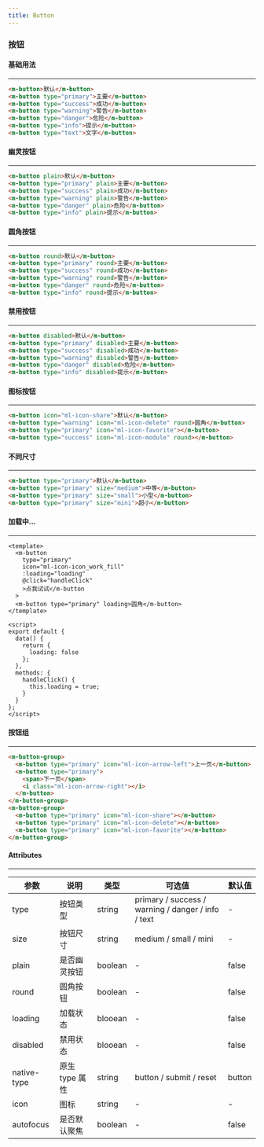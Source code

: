 ```yaml
---
title: Button
---
```

### 按钮

#### 基础用法 <Badge text="type" type="warning"/>

---

<template>
<m-button>默认</m-button>
<m-button type="primary">主要</m-button>
<m-button type="success">成功</m-button>
<m-button type="warning">警告</m-button>
<m-button type="danger">危险</m-button>
<m-button type="info">提示</m-button>
<m-button type="text">文字</m-button>
</template>

```html
<m-button>默认</m-button>
<m-button type="primary">主要</m-button>
<m-button type="success">成功</m-button>
<m-button type="warning">警告</m-button>
<m-button type="danger">危险</m-button>
<m-button type="info">提示</m-button>
<m-button type="text">文字</m-button>
```

#### 幽灵按钮 <Badge text="plain" type="warning"/>

---

<template>
<m-button plain>默认</m-button>
<m-button type="primary" plain>主要</m-button>
<m-button type="success" plain>成功</m-button>
<m-button type="warning" plain>警告</m-button>
<m-button type="danger" plain>危险</m-button>
<m-button type="info" plain>提示</m-button>
</template>

```html
<m-button plain>默认</m-button>
<m-button type="primary" plain>主要</m-button>
<m-button type="success" plain>成功</m-button>
<m-button type="warning" plain>警告</m-button>
<m-button type="danger" plain>危险</m-button>
<m-button type="info" plain>提示</m-button>
```

#### 圆角按钮 <Badge text="round" type="warning"/>

---

<template>
<m-button round>默认</m-button>
<m-button type="primary" round>主要</m-button>
<m-button type="success" round>成功</m-button>
<m-button type="warning" round>警告</m-button>
<m-button type="danger" round>危险</m-button>
<m-button type="info" round>提示</m-button>
</template>

```html
<m-button round>默认</m-button>
<m-button type="primary" round>主要</m-button>
<m-button type="success" round>成功</m-button>
<m-button type="warning" round>警告</m-button>
<m-button type="danger" round>危险</m-button>
<m-button type="info" round>提示</m-button>
```

#### 禁用按钮 <Badge text="disabled" type="warning"/>

---

<template>
<m-button disabled>默认</m-button>
<m-button type="primary" disabled>主要</m-button>
<m-button type="success" disabled>成功</m-button>
<m-button type="warning" disabled>警告</m-button>
<m-button type="danger" disabled>危险</m-button>
<m-button type="info" disabled>提示</m-button>
</template>

```html
<m-button disabled>默认</m-button>
<m-button type="primary" disabled>主要</m-button>
<m-button type="success" disabled>成功</m-button>
<m-button type="warning" disabled>警告</m-button>
<m-button type="danger" disabled>危险</m-button>
<m-button type="info" disabled>提示</m-button>
```

#### 图标按钮 <Badge text="icon" type="warning"/>

---

<template>
<m-button icon="ml-icon-share">默认</m-button>
<m-button type="warning" icon="ml-icon-delete" round>圆角</m-button>
<m-button type="primary" icon="ml-icon-favorite"></m-button>
<m-button type="success" icon="ml-icon-module" round></m-button>
</template>

```html
<m-button icon="ml-icon-share">默认</m-button>
<m-button type="warning" icon="ml-icon-delete" round>圆角</m-button>
<m-button type="primary" icon="ml-icon-favorite"></m-button>
<m-button type="success" icon="ml-icon-module" round></m-button>
```

#### 不同尺寸

---

<template>
<m-button type="primary">默认</m-button>
<m-button type="primary" size="medium">中等</m-button>
<m-button type="primary" size="small">小型</m-button>
<m-button type="primary" size="mini">超小</m-button>
</template>

```html
<m-button type="primary">默认</m-button>
<m-button type="primary" size="medium">中等</m-button>
<m-button type="primary" size="small">小型</m-button>
<m-button type="primary" size="mini">超小</m-button>
```

#### 加载中...

---

<script>
export default {
  data() {
    return {
      loading: false
    }
  },
  methods: {
    handleClick() {
      this.loading = true;
    }
  }
}
</script>

<template>
<m-button type="primary" icon="ml-icon-icon_work_fill" :loading="loading" @click="handleClick">点我试试</m-button>
<m-button type="primary" loading>加载状态</m-button>
</template>

```vue
<template>
  <m-button
    type="primary"
    icon="ml-icon-icon_work_fill"
    :loading="loading"
    @click="handleClick"
    >点我试试</m-button
  >
  <m-button type="primary" loading>圆角</m-button>
</template>

<script>
export default {
  data() {
    return {
      loading: false
    };
  },
  methods: {
    handleClick() {
      this.loading = true;
    }
  }
};
</script>
```

#### 按钮组

---

<template>
<m-button-group>
  <m-button type="primary" icon="ml-icon-arrow-left">上一页</m-button>
  <m-button type="primary">
  <span>下一页</span>
  <i class="ml-icon-arrow-right"></i>
  </m-button>
</m-button-group>
<m-button-group>
<m-button type="primary" icon="ml-icon-share"></m-button>
<m-button type="primary" icon="ml-icon-delete"></m-button>
<m-button type="primary" icon="ml-icon-favorite"></m-button>
</m-button-group>
</template>

```html
<m-button-group>
  <m-button type="primary" icon="ml-icon-arrow-left">上一页</m-button>
  <m-button type="primary">
    <span>下一页</span>
    <i class="ml-icon-arrow-right"></i>
  </m-button>
</m-button-group>
<m-button-group>
  <m-button type="primary" icon="ml-icon-share"></m-button>
  <m-button type="primary" icon="ml-icon-delete"></m-button>
  <m-button type="primary" icon="ml-icon-favorite"></m-button>
</m-button-group>
```

#### Attributes <Badge text="属性" type="warning"/>

---

| 参数        | 说明           | 类型    | 可选值                                             | 默认值 |
| ----------- | -------------- | ------- | -------------------------------------------------- | ------ |
| type        | 按钮类型       | string  | primary / success / warning / danger / info / text | -      |
| size        | 按钮尺寸       | string  | medium / small / mini                              | -      |
| plain       | 是否幽灵按钮   | boolean | -                                                  | false  |
| round       | 圆角按钮       | boolean | -                                                  | false  |
| loading     | 加载状态       | blooean | -                                                  | false  |
| disabled    | 禁用状态       | blooean | -                                                  | false  |
| native-type | 原生 type 属性 | string  | button / submit / reset                            | button |
| icon        | 图标           | string  | -                                                  | -      |
| autofocus   | 是否默认聚焦   | boolean | -                                                  | false  |
